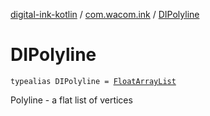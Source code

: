 [digital-ink-kotlin](../index.md) / [com.wacom.ink](index.md) / [DIPolyline](./-d-i-polyline.md)

# DIPolyline

`typealias DIPolyline = `[`FloatArrayList`](-float-array-list/index.md)

Polyline - a flat list of vertices

